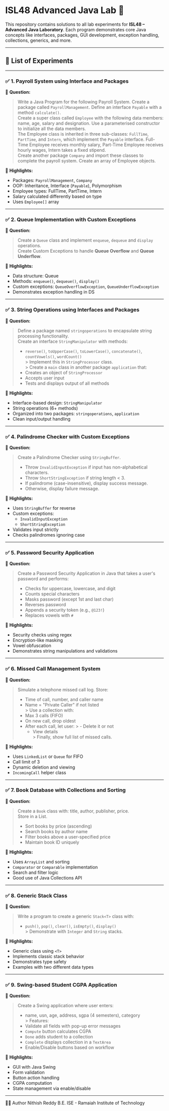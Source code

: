 # ISL48 Advanced Java Lab 🚀

This repository contains solutions to all lab experiments for **ISL48 – Advanced Java Laboratory**. Each program demonstrates core Java concepts like interfaces, packages, GUI development, exception handling, collections, generics, and more.

---

## 🧪 List of Experiments

---

### ✅ 1. Payroll System using Interface and Packages

📌 **Question:**

> Write a Java Program for the following Payroll System. Create a package called `PayrollManagement`. Define an interface `Payable` with a method `calculate()`.  
> Create a super class called `Employee` with the following data members: name, age, salary and designation. Use a parameterised constructor to initialize all the data members.  
> The Employee class is inherited in three sub-classes: `FullTime`, `PartTime`, and `Intern`, which implement the `Payable` interface. Full-Time Employee receives monthly salary, Part-Time Employee receives hourly wages, Intern takes a fixed stipend.  
> Create another package `Company` and import these classes to complete the payroll system. Create an array of Employee objects.

🔧 **Highlights:**
- Packages: `PayrollManagement`, `Company`
- OOP: Inheritance, Interface (`Payable`), Polymorphism
- Employee types: FullTime, PartTime, Intern
- Salary calculated differently based on type
- Uses `Employee[]` array

---

### ✅ 2. Queue Implementation with Custom Exceptions

📌 **Question:**

> Create a `Queue` class and implement `enqueue`, `dequeue` and `display` operations.  
> Create Custom Exceptions to handle **Queue Overflow** and **Queue Underflow**.

🔧 **Highlights:**
- Data structure: Queue
- Methods: `enqueue()`, `dequeue()`, `display()`
- Custom exceptions: `QueueOverflowException`, `QueueUnderflowException`
- Demonstrates exception handling in DS

---

### ✅ 3. String Operations using Interfaces and Packages

📌 **Question:**

> Define a package named `stringoperations` to encapsulate string processing functionality.  
> Create an interface `StringManipulator` with methods:
> - `reverse()`, `toUpperCase()`, `toLowerCase()`, `concatenate()`, `countVowels()`, `wordCount()`  
    > Implement this in `StringProcessor` class.  
    > Create a `main` class in another package `application` that:
> - Creates an object of `StringProcessor`
> - Accepts user input
> - Tests and displays output of all methods

🔧 **Highlights:**
- Interface-based design: `StringManipulator`
- String operations (6+ methods)
- Organized into two packages: `stringoperations`, `application`
- Clean input/output handling

---

### ✅ 4. Palindrome Checker with Custom Exceptions

📌 **Question:**

> Create a Palindrome Checker using `StringBuffer`.
> - Throw `InvalidInputException` if input has non-alphabetical characters.
> - Throw `ShortStringException` if string length < 3.
> - If palindrome (case-insensitive), display success message.
> - Otherwise, display failure message.

🔧 **Highlights:**
- Uses `StringBuffer` for reverse
- Custom exceptions:
    - `InvalidInputException`
    - `ShortStringException`
- Validates input strictly
- Checks palindromes ignoring case

---

### ✅ 5. Password Security Application

📌 **Question:**

> Create a Password Security Application in Java that takes a user's password and performs:
> - Checks for uppercase, lowercase, and digit
> - Counts special characters
> - Masks password (except 1st and last char)
> - Reverses password
> - Appends a security token (e.g., `@123!`)
> - Replaces vowels with `#`

🔧 **Highlights:**
- Security checks using regex
- Encryption-like masking
- Vowel obfuscation
- Demonstrates string manipulations and validations

---

### ✅ 6. Missed Call Management System

📌 **Question:**

> Simulate a telephone missed call log. Store:
> - Time of call, number, and caller name
> - Name = "Private Caller" if not listed  
    > Use a collection with:
> - Max 3 calls (FIFO)
> - On new call, drop oldest
> - After each call, let user:
    >   - Delete it or not
>   - View details  
      > Finally, show full list of missed calls.

🔧 **Highlights:**
- Uses `LinkedList` or `Queue` for FIFO
- Call limit of 3
- Dynamic deletion and viewing
- `IncomingCall` helper class

---

### ✅ 7. Book Database with Collections and Sorting

📌 **Question:**

> Create a `Book` class with: title, author, publisher, price.  
> Store in a List.
> - Sort books by price (ascending)
> - Search books by author name
> - Filter books above a user-specified price
> - Maintain book ID uniquely

🔧 **Highlights:**
- Uses `ArrayList` and sorting
- `Comparator` or `Comparable` implementation
- Search and filter logic
- Good use of Java Collections API

---

### ✅ 8. Generic Stack Class

📌 **Question:**

> Write a program to create a generic `Stack<T>` class with:
> - `push()`, `pop()`, `clear()`, `isEmpty()`, `display()`  
    > Demonstrate with `Integer` and `String` stacks.

🔧 **Highlights:**
- Generic class using `<T>`
- Implements classic stack behavior
- Demonstrates type safety
- Examples with two different data types

---

### ✅ 9. Swing-based Student CGPA Application

📌 **Question:**

> Create a Swing application where user enters:
> - name, usn, age, address, sgpa (4 semesters), category  
    > Features:
> - Validate all fields with pop-up error messages
> - `Compute` button calculates CGPA
> - `Done` adds student to a collection
> - `Complete` displays collection in a `TextArea`
> - Enable/Disable buttons based on workflow

🔧 **Highlights:**
- GUI with Java Swing
- Form validation
- Button action handling
- CGPA computation
- State management via enable/disable

---
👨‍💻 Author
Nithish Reddy
B.E. ISE - Ramaiah Institute of Technology